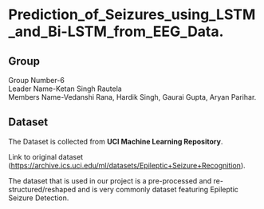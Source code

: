 # Prediction_of_Seizures_using_LSTM_and_Bi-LSTM_from_EEG_Data.
## Group
Group Number-6<br>
Leader Name-Ketan Singh Rautela<br>
Members Name-Vedanshi Rana, Hardik Singh, Gaurai Gupta, Aryan Parihar.
## Dataset 
The Dataset is collected from **UCI Machine Learning Repository**.

Link to original dataset (https://archive.ics.uci.edu/ml/datasets/Epileptic+Seizure+Recognition).<br>

The dataset that is used in our project is a pre-processed and re-structured/reshaped and is very commonly dataset featuring Epileptic Seizure Detection.

